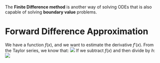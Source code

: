 The **Finite Difference method** is another way of solving ODEs that is also capable of solving **boundary value** problems.
# Forward Difference Approximation
We have a function $f(x)$, and we want to estimate the derivative $f'(x)$. From the Taylor series, we know that:
![](Pasted%20image%2020240307143059.png)
If we subtract $f(x)$ and then divide by $h$:
![](Pasted%20image%2020240307143149.png)
